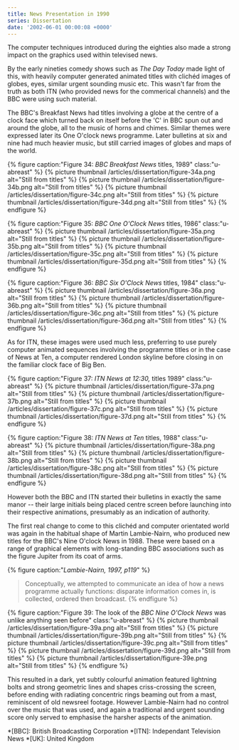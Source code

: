 ```yaml
---
title: News Presentation in 1990
series: Dissertation
date: '2002-06-01 00:00:08 +0000'
---
```

The computer techniques introduced during the eighties also made a strong impact on the graphics used within televised news.

By the early nineties comedy shows such as <cite>The Day Today</cite> made light of this, with heavily computer generated animated titles with clichéd images of globes, eyes, similar urgent sounding music etc. This wasn't far from the truth as both ITN (who provided news for the commerical channels) and the BBC were using such material.

The BBC's Breakfast News had titles involving a globe at the centre of a clock face which turned back on itself before the 'C' in BBC spun out and around the globe, all to the music of horns and chimes. Similar themes were expressed later its One O'clock news programme. Later bulletins at six and nine had much heavier music, but still carried images of globes and maps of the world.

{% figure caption:"Figure 34: <cite>BBC Breakfast News</cite> titles, 1989" class:"u-abreast" %}
{% picture thumbnail /articles/dissertation/figure-34a.png alt="Still from titles" %}
{% picture thumbnail /articles/dissertation/figure-34b.png alt="Still from titles" %}
{% picture thumbnail /articles/dissertation/figure-34c.png alt="Still from titles" %}
{% picture thumbnail /articles/dissertation/figure-34d.png alt="Still from titles" %}
{% endfigure %}

{% figure caption:"Figure 35: <cite>BBC One O'Clock News</cite> titles, 1986" class:"u-abreast" %}
{% picture thumbnail /articles/dissertation/figure-35a.png alt="Still from titles" %}
{% picture thumbnail /articles/dissertation/figure-35b.png alt="Still from titles" %}
{% picture thumbnail /articles/dissertation/figure-35c.png alt="Still from titles" %}
{% picture thumbnail /articles/dissertation/figure-35d.png alt="Still from titles" %}
{% endfigure %}

{% figure caption:"Figure 36: <cite>BBC Six O'Clock News</cite> titles, 1984" class:"u-abreast" %}
{% picture thumbnail /articles/dissertation/figure-36a.png alt="Still from titles" %}
{% picture thumbnail /articles/dissertation/figure-36b.png alt="Still from titles" %}
{% picture thumbnail /articles/dissertation/figure-36c.png alt="Still from titles" %}
{% picture thumbnail /articles/dissertation/figure-36d.png alt="Still from titles" %}
{% endfigure %}

As for ITN, these images were used much less, preferring to use purely computer animated sequences involving the programme titles or in the case of News at Ten, a computer rendered London skyline before closing in on the familiar clock face of Big Ben.

{% figure caption:"Figure 37: <cite>ITN News at 12:30,</cite> titles 1989" class:"u-abreast" %}
{% picture thumbnail /articles/dissertation/figure-37a.png alt="Still from titles" %}
{% picture thumbnail /articles/dissertation/figure-37b.png alt="Still from titles" %}
{% picture thumbnail /articles/dissertation/figure-37c.png alt="Still from titles" %}
{% picture thumbnail /articles/dissertation/figure-37d.png alt="Still from titles" %}
{% endfigure %}

{% figure caption:"Figure 38: <cite>ITN News at Ten</cite> titles, 1988" class:"u-abreast" %}
{% picture thumbnail /articles/dissertation/figure-38a.png alt="Still from titles" %}
{% picture thumbnail /articles/dissertation/figure-38b.png alt="Still from titles" %}
{% picture thumbnail /articles/dissertation/figure-38c.png alt="Still from titles" %}
{% picture thumbnail /articles/dissertation/figure-38d.png alt="Still from titles" %}
{% endfigure %}

However both the BBC and ITN started their bulletins in exactly the same manor -- their large initials being placed centre screen before launching into their respective animations, presumably as an indication of authority.

The first real change to come to this clichéd and computer orientated world was again in the habitual shape of Martin Lambie-Nairn, who produced new titles for the BBC's Nine O'clock News in 1988. These were based on a range of graphical elements with long-standing BBC associations such as the figure Jupiter from its coat of arms.

{% figure caption:"<cite>Lambie-Nairn, 1997, p119</cite>" %}
> Conceptually, we attempted to communicate an idea of how a news programme actually functions: disparate information comes in, is collected, ordered then broadcast.
{% endfigure %}

{% figure caption:"Figure 39: The look of the <cite>BBC Nine O'Clock News</cite> was unlike anything seen before" class:"u-abreast" %}
{% picture thumbnail /articles/dissertation/figure-39a.png alt="Still from titles" %}
{% picture thumbnail /articles/dissertation/figure-39b.png alt="Still from titles" %}
{% picture thumbnail /articles/dissertation/figure-39c.png alt="Still from titles" %}
{% picture thumbnail /articles/dissertation/figure-39d.png alt="Still from titles" %}
{% picture thumbnail /articles/dissertation/figure-39e.png alt="Still from titles" %}
{% endfigure %}

This resulted in a dark, yet subtly colourful animation featured lightning bolts and strong geometric lines and shapes criss-crossing the screen, before ending with radiating concentric rings beaming out from a mast, reminiscent of old newsreel footage. However Lambie-Nairn had no control over the music that was used, and again a traditional and urgent sounding score only served to emphasise the harsher aspects of the animation.

*[BBC]: British Broadcasting Corporation
*[ITN]: Independant Television News
*[UK]: United Kingdom
